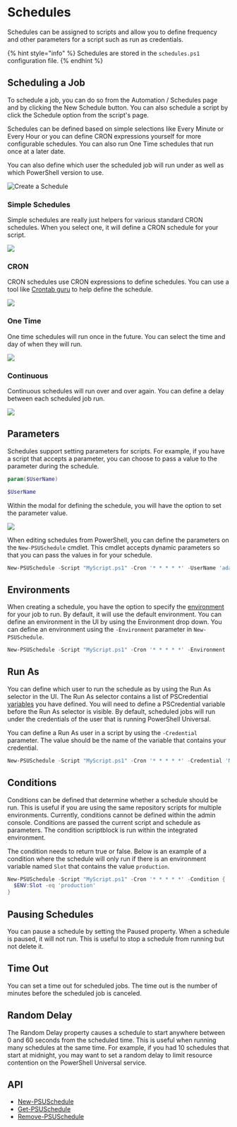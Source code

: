 # Schedules

Schedules can be assigned to scripts and allow you to define frequency and other parameters for a script such as run as credentials.

{% hint style="info" %}
Schedules are stored in the `schedules.ps1` configuration file.
{% endhint %}

## Scheduling a Job

To schedule a job, you can do so from the Automation / Schedules page and by clicking the New Schedule button. You can also schedule a script by click the Schedule option from the script's page.

Schedules can be defined based on simple selections like Every Minute or Every Hour or you can define CRON expressions yourself for more configurable schedules. You can also run One Time schedules that run once at a later date.

You can also define which user the scheduled job will run under as well as which PowerShell version to use.

![Create a Schedule](<../.gitbook/assets/image (419).png>)

### Simple Schedules

Simple schedules are really just helpers for various standard CRON schedules. When you select one, it will define a CRON schedule for your script.

![](<../.gitbook/assets/image (137).png>)

### CRON

CRON schedules use CRON expressions to define schedules. You can use a tool like [Crontab guru](https://crontab.guru/) to help define the schedule.

![](<../.gitbook/assets/image (138).png>)

### One Time

One time schedules will run once in the future. You can select the time and day of when they will run.

![](<../.gitbook/assets/image (139).png>)

### Continuous

Continuous schedules will run over and over again. You can define a delay between each scheduled job run.

![](<../.gitbook/assets/image (136).png>)

## Parameters

Schedules support setting parameters for scripts. For example, if you have a script that accepts a parameter, you can choose to pass a value to the parameter during the schedule.

```powershell
param($UserName)

$UserName
```

Within the modal for defining the schedule, you will have the option to set the parameter value.

![](<../.gitbook/assets/image (173).png>)

When editing schedules from PowerShell, you can define the parameters on the `New-PSUSchedule` cmdlet. This cmdlet accepts dynamic parameters so that you can pass the values in for your schedule.

```powershell
New-PSUSchedule -Script "MyScript.ps1" -Cron '* * * * *' -UserName 'adam'
```

## Environments

When creating a schedule, you have the option to specify the [environment ](../config/environments.md)for your job to run. By default, it will use the default environment. You can define an environment in the UI by using the Environment drop down. You can define an environment using the `-Environment` parameter in `New-PSUSchedule`.

```powershell
New-PSUSchedule -Script "MyScript.ps1" -Cron '* * * * *' -Environment '7.1'
```

## Run As

You can define which user to run the schedule as by using the Run As selector in the UI. The Run As selector contains a list of PSCredential [variables](../platform/variables.md) you have defined. You will need to define a PSCredential variable before the Run As selector is visible. By default, scheduled jobs will run under the credentials of the user that is running PowerShell Universal.

You can define a Run As user in a script by using the `-Credential` parameter. The value should be the name of the variable that contains your credential.

```powershell
New-PSUSchedule -Script "MyScript.ps1" -Cron '* * * * *' -Credential 'MyUser'
```

## Conditions

Conditions can be defined that determine whether a schedule should be run. This is useful if you are using the same repository scripts for multiple environments. Currently, conditions cannot be defined within the admin console. Conditions are passed the current script and schedule as parameters. The condition scriptblock is run within the integrated environment.&#x20;

The condition needs to return true or false. Below is an example of a condition where the schedule will only run if there is an environment variable named `Slot` that contains the value `production`.&#x20;

```powershell
New-PSUSchedule -Script "MyScript.ps1" -Cron '* * * * *' -Condition {
  $ENV:Slot -eq 'production'
}
```

## Pausing Schedules

You can pause a schedule by setting the Paused property. When a schedule is paused, it will not run. This is useful to stop a schedule from running but not delete it.&#x20;

## Time Out

You can set a time out for scheduled jobs. The time out is the number of minutes before the scheduled job is canceled.&#x20;

## Random Delay

The Random Delay property causes a schedule to start anywhere between 0 and 60 seconds from the scheduled time. This is useful when running many schedules at the same time. For example, if you had 10 schedules that start at midnight, you may want to set a random delay to limit resource contention on the PowerShell Universal service.&#x20;

## API

* [New-PSUSchedule](https://github.com/ironmansoftware/universal-docs/blob/master/cmdlets/New-PSUSchedule.txt)
* [Get-PSUSchedule](https://github.com/ironmansoftware/universal-docs/blob/master/cmdlets/Get-PSUSchedule.txt)
* [Remove-PSUSchedule](https://github.com/ironmansoftware/universal-docs/blob/master/cmdlets/Remove-PSUSchedule.txt)

